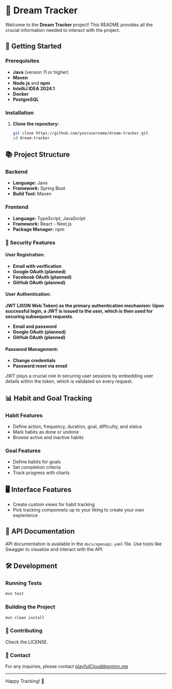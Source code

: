 # 🌟 Dream Tracker

Welcome to the **Dream Tracker** project! This README provides all the crucial information needed to interact with the project.

## 🚀 Getting Started

### Prerequisites
- **Java** (version 11 or higher)
- **Maven**
- **Node.js** and **npm**
- **IntelliJ IDEA 2024.1**
- **Docker**
- **PostgreSQL** 

### Installation

1. **Clone the repository:**
   ```bash
   git clone https://github.com/yourusername/dream-tracker.git
   cd dream-tracker
    ```
## 📚 Project Structure

### Backend
- **Language:** Java
- **Framework:** Spring Boot
- **Build Tool:** Maven

### Frontend
- **Language:** TypeScript, JavaScript
- **Framework:** React - Next.js
- **Package Manager:** npm

### 🔐 Security Features

#### User Registration:

- **Email with verification**
- **Google OAuth (planned)**
- **Facebook OAuth (planned)**
- **GitHub OAuth (planned)**
  
#### User Authentication:


**JWT (JSON Web Token) as the primary authentication mechanism: Upon successful login, a JWT is issued to the user, which is then used for securing subsequent requests**.
- **Email and password**
- **Google OAuth (planned)**
- **GitHub OAuth (planned)**

  
#### Password Management:

- **Change credentials**
- **Password reset via email**

JWT plays a crucial role in securing user sessions by embedding user details within the token, which is validated on every request.

## 📊 Habit and Goal Tracking

### Habit Features
- Define action, frequency, duration,  goal, difficulty, and status
- Mark habits as done or undone
- Browse active and inactive habits

### Goal Features
- Define habits for goals
- Set completion criteria
- Track progress with charts

## 🖥️ Interface Features

- Create custom views for habit tracking
- Pick tracking componnets up to your liking to create your own expierience
  

## 📄 API Documentation

API documentation is available in the `docs/openapi.yaml` file. Use tools like Swagger to visualize and interact with the API.

## 🛠️ Development

### Running Tests
```bash
mvn test
```
### Building the Project
```bash
mvn clean install
```
### 🤝 Contributing
Check the LICENSE.

### 📧 Contact
For any inquiries, please contact playfulCloud@proton.me   <hr></hr> Happy Tracking! 🎉
